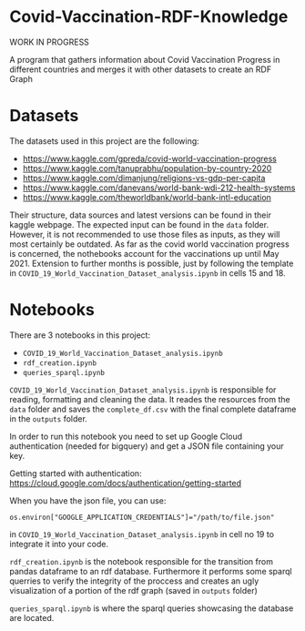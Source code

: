 # Covid-Vaccination-RDF-Knowledge

WORK IN PROGRESS

A program that gathers information about Covid Vaccination Progress in different countries and merges it with other datasets to create an RDF Graph

# Datasets

The datasets used in this project are the following:

* https://www.kaggle.com/gpreda/covid-world-vaccination-progress
* https://www.kaggle.com/tanuprabhu/population-by-country-2020
* https://www.kaggle.com/dimanjung/religions-vs-gdp-per-capita
* https://www.kaggle.com/danevans/world-bank-wdi-212-health-systems
* https://www.kaggle.com/theworldbank/world-bank-intl-education

Their structure, data sources and latest versions can be found in their kaggle webpage. The expected input can be found in the `data` folder. However, it is not recommended to use those files as inputs, as they will most certainly be outdated. As far as the covid world vaccination progress is concerned, the nothebooks account for the vaccinations up until May 2021. Extension to further months is possible, just by following the template in `COVID_19_World_Vaccination_Dataset_analysis.ipynb` in cells 15 and 18.

# Notebooks

There are 3 notebooks in this project:

* `COVID_19_World_Vaccination_Dataset_analysis.ipynb`
* `rdf_creation.ipynb`
* `queries_sparql.ipynb`


`COVID_19_World_Vaccination_Dataset_analysis.ipynb` is responsible for reading, formatting and cleaning the data. It reades the resources from the `data` folder and saves the `complete_df.csv` with the final complete dataframe in the `outputs` folder.

In order to run this notebook you need to set up Google Cloud authentication (needed for bigquery) and get a JSON file containing your key.

Getting started with authentication: https://cloud.google.com/docs/authentication/getting-started

When you have the json file, you can use:

`
os.environ["GOOGLE_APPLICATION_CREDENTIALS"]="/path/to/file.json"
`

in `COVID_19_World_Vaccination_Dataset_analysis.ipynb` in cell no 19 to integrate it into your code.



`rdf_creation.ipynb` is the notebook responsible for the transition from pandas dataframe to an rdf database. Furthermore it performs some sparql querries to verify the integrity of the proccess and creates an ugly visualization of a portion of the rdf graph (saved in `outputs` folder)



`queries_sparql.ipynb` is where the sparql queries showcasing the database are located.